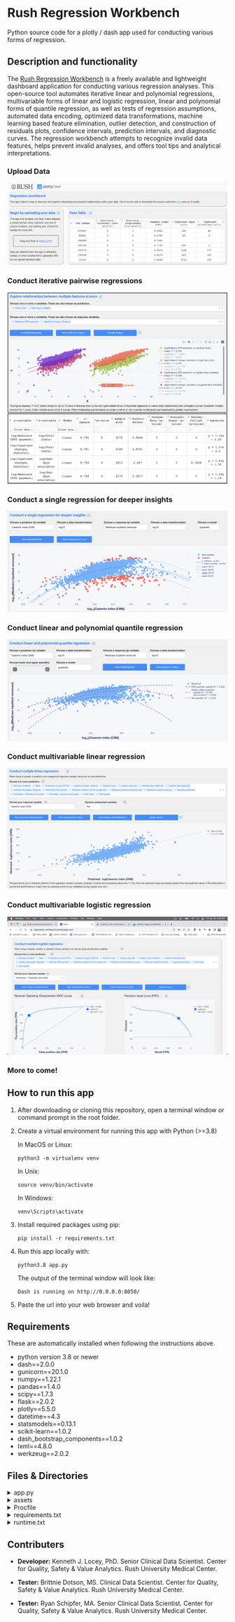 # Rush Regression Workbench
Python source code for a plotly / dash app used for conducting various forms of regression.

## Description and functionality
The [Rush Regression Workbench](https://regression-workbench.herokuapp.com/) is a freely available and lightweight dashboard application for conducting various regression analyses. This open-source tool automates iterative linear and polynomial regressions, multivariable forms of linear and logistic regression, linear and polynomial forms of quantile regression, as well as tests of regression assumptions, automated data encoding, optimized data transformations, machine learning based feature elimination, outlier detection, and construction of residuals plots, confidence intervals, prediction intervals, and diagnostic curves. The regression workbench attempts to recognize invalid data features, helps prevent invalid analyses, and offers tool tips and analytical interpretations.

### Upload Data
![Regression Workbench Data Upload](assets/Landing.png "Regression Workbench Data Upload")


### Conduct iterative pairwise regressions
![Iterative pairwise regressions](assets/Iterative_pairwise.png "Iterative pairwise regressions")

### Conduct a single regression for deeper insights
![Single regression](assets/SingleRegressionDive.png "Single regression")

### Conduct linear and polynomial quantile regression
![Quantile regression](assets/QuantileRegression.png "Quantile regression")

### Conduct multivariable linear regression
![Multivariable linear regression](assets/MLinearR.png "Multivariable linear regression")

### Conduct multivariable logistic regression
![Multivariable logistic regression](assets/MLogisticR.png "Multivariable logistic regression")

### More to come!

## How to run this app

1. After downloading or cloning this repository, open a terminal window or command prompt in the root folder.

2. Create a virtual environment for running this app with Python (>=3.8)

	In MacOS or Linux:
	  
	```
	python3 -m virtualenv venv
	
	```
	In Unix:
	
	```
	source venv/bin/activate
	
	```
	In Windows: 
	
	```
	venv\Scripts\activate
	```
3. Install required packages using pip:

	```
	pip install -r requirements.txt
	```

4. Run this app locally with:

	```
	python3.8 app.py
	```

	The output of the terminal window will look like:

	```
	Dash is running on http://0.0.0.0:8050/
	```
	
5. Paste the url into your web browser and voila!

## Requirements
These are automatically installed when following the instructions above.

* python version 3.8 or newer
* dash==2.0.0
* gunicorn==20.1.0
* numpy==1.22.1
* pandas==1.4.0
* scipy==1.7.3
* flask==2.0.2
* plotly==5.5.0
* datetime==4.3
* statsmodels==0.13.1
* scikit-learn==1.0.2
* dash\_bootstrap_components==1.0.2
* lxml==4.8.0
* werkzeug==2.0.2

## Files & Directories

<details><summary>app.py</summary>	
The primary file for running the Rush Regression Workbench application. This file contains the entirety of source code for the app as well as many comments to explain the application's functionality.
</details>

<details><summary>assets</summary>
Files in this directory are used by the application to format its interface. All files except `RUSH_full_color.jpg` were obtained from another open source Plotly Dash app (https://github.com/plotly/dash-sample-apps/tree/main/apps/dash-clinical-analytics/assets.): `Acumin-BdPro.otf`, `base.css`, `clinical-analytics.css`, - `plotly_logo.png`- `resizing.js`


- `Acumin-BdPro.otf`: An OpenType font file used by the application. 
- `base.css` A cascading style sheets (CSS) used by the application. CSS is a stylesheet language used to describe the presentation of a document written in HTML or XML.
- `clinical-analytics.css` An additional css file.
- `plotly_logo.png`
- `RUSH_full_color.jpg`
</details>

<details><summary>Procfile</summary>	
This extensionless file is necessary for deployment on Heroku, and essentially tells Heroku how to handle web processes using the gunicorn server. The file contains a single line with the following: `web: gunicorn app:server`
</details>

<details><summary>requirements.txt</summary>
This file lists all of the software libraries needed for the app to run. When deploying the app on Heroku, this file is used to set up the server with the libraries necessary for running the application. When used locally, this file tells pip which libraries need to be installed (i.e., `pip install -r requirements.txt`).
</details>

<details><summary>runtime.txt</summary>
This file is used when setting up the app to run on an online Heroku server. It contains a single line: `python-3.8.16, indicating the version of python to use. 
</details>

## Contributers
* **Developer:** Kenneth J. Locey, PhD. Senior Clinical Data Scientist. Center for Quality, Safety & Value Analytics. Rush University Medical Center.

* **Tester:** Brittnie Dotson, MS. Clinical Data Scientist. Center for Quality, Safety & Value Analytics. Rush University Medical Center.

* **Tester:** Ryan Schipfer, MA. Senior Clinical Data Scientist. Center for Quality, Safety & Value Analytics. Rush University Medical Center.

